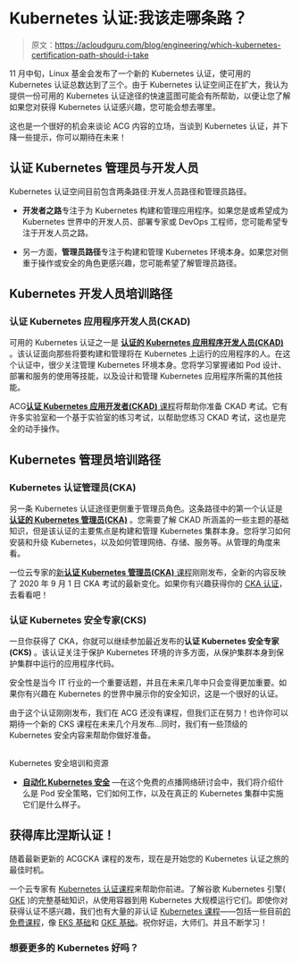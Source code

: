 # Kubernetes 认证:我该走哪条路？

> 原文：<https://acloudguru.com/blog/engineering/which-kubernetes-certification-path-should-i-take>

11 月中旬，Linux 基金会发布了一个新的 Kubernetes 认证，使可用的 Kubernetes 认证总数达到了三个。由于 Kubernetes 认证空间正在扩大，我认为提供一份可用的 Kubernetes 认证途径的快速蓝图可能会有所帮助，以便让您了解如果您对获得 Kubernetes 认证感兴趣，您可能会想去哪里。

这也是一个很好的机会来谈论 ACG 内容的立场，当谈到 Kubernetes 认证，并下降一些提示，你可以期待在未来！

## 认证 Kubernetes 管理员与开发人员

Kubernetes 认证空间目前包含两条路径:开发人员路径和管理员路径。

*   **开发者之路**专注于为 Kubernetes 构建和管理应用程序。如果您是或希望成为 Kubernetes 世界中的开发人员、部署专家或 DevOps 工程师，您可能希望专注于开发人员之路。

*   另一方面，**管理员路径**专注于构建和管理 Kubernetes 环境本身。如果您对侧重于操作或安全的角色更感兴趣，您可能希望了解管理员路径。

## Kubernetes 开发人员培训路径

### 认证 Kubernetes 应用程序开发人员(CKAD)

可用的 Kubernetes 认证之一是 **[认证的 Kubernetes 应用程序开发人员(CKAD)](https://acloud.guru/overview/d068441f-75b4-4fe8-a7a6-df9153f24a35)** 。该认证面向那些将要构建和管理将在 Kubernetes 上运行的应用程序的人。在这个认证中，很少关注管理 Kubernetes 环境本身。您将学习掌握诸如 Pod 设计、部署和服务的使用等技能，以及设计和管理 Kubernetes 应用程序所需的其他技能。

ACG[**认证 Kubernetes 应用开发者(CKAD)** 课程](https://acloud.guru/overview/d068441f-75b4-4fe8-a7a6-df9153f24a35)将帮助你准备 CKAD 考试。它有许多实验室和一个基于实验室的练习考试，以帮助您练习 CKAD 考试，这也是完全的动手操作。

## Kubernetes 管理员培训路径

### Kubernetes 认证管理员(CKA)

另一条 Kubernetes 认证途径更侧重于管理员角色。这条路径中的第一个认证是 **[认证的 Kubernetes 管理员(CKA)](https://acloud.guru/overview/certified-kubernetes-administrator)** 。您需要了解 CKAD 所涵盖的一些主题的基础知识，但是该认证的主要焦点是构建和管理 Kubernetes 集群本身。您将学习如何安装和升级 Kubernetes，以及如何管理网络、存储、服务等。从管理的角度来看。

一位云专家的[新**认证 Kubernetes 管理员(CKA)** 课程](https://acloud.guru/overview/certified-kubernetes-administrator)刚刚发布，全新的内容反映了 2020 年 9 月 1 日 CKA 考试的最新变化。如果你有兴趣获得你的 [CKA 认证](https://acloudguru.com/course/certified-kubernetes-administrator-cka)，去看看吧！

### 认证 Kubernetes 安全专家(CKS)

一旦你获得了 CKA，你就可以继续参加最近发布的**认证 Kubernetes 安全专家(CKS)** 。该认证关注于保护 Kubernetes 环境的许多方面，从保护集群本身到保护集群中运行的应用程序代码。

安全性是当今 IT 行业的一个重要话题，并且在未来几年中只会变得更加重要。如果你有兴趣在 Kubernetes 的世界中展示你的安全知识，这是一个很好的认证。

由于这个认证刚刚发布，我们在 ACG 还没有课程，但我们正在努力！也许你可以期待一个新的 CKS 课程在未来几个月发布…同时，我们有一些顶级的 Kubernetes 安全内容来帮助你做好准备。

## 
Kubernetes 安全培训和资源

*   **[自动化 Kubernetes 安全](https://go.acloudguru.com/automating-kubernetes-security-webinar)** —在这个免费的点播网络研讨会中，我们将介绍什么是 Pod 安全策略，它们如何工作，以及在真正的 Kubernetes 集群中实施它们是什么样子。

## 获得库比涅斯认证！

随着最新更新的 ACGCKA 课程的发布，现在是开始您的 Kubernetes 认证之旅的最佳时机。

一个云专家有 [Kubernetes 认证课程](https://learn.acloud.guru/search?query=kubernetes&page=1&learningTypes%5B0%5D=COURSE&topics%5B0%5D=Certification)来帮助你前进。了解谷歌 Kubernetes 引擎( [GKE](https://acloudguru.com/course/google-kubernetes-engine-gke-beginner-to-pro) )的完整基础知识，从使用容器到用 Kubernetes 大规模运行它们。即使你对获得认证不感兴趣，我们也有大量的非认证 [Kubernetes 课程](https://learn.acloud.guru/search?query=kubernetes&page=1&learningTypes%5B0%5D=COURSE)——包括一些目前[的免费课程](https://acloudguru.com/blog/news/whats-free-at-a-cloud-guru-november-2020)，像 [EKS 基础](https://acloudguru.com/course/eks-basics)和 [GKE 基础](https://acloudguru.com/course/gke-basics)。祝你好运，大师们。并且不断学习！

### 想要更多的 Kubernetes 好吗？